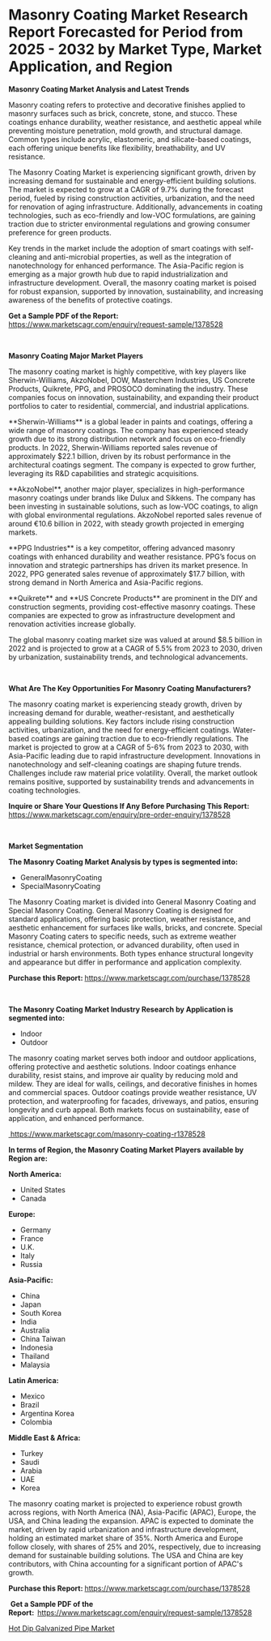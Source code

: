 <p><h1>Masonry Coating Market Research Report Forecasted for Period from 2025 -  2032 by Market Type, Market Application, and Region</h1></p><p><strong>Masonry Coating Market Analysis and Latest Trends</strong></p>
<p><p>Masonry coating refers to protective and decorative finishes applied to masonry surfaces such as brick, concrete, stone, and stucco. These coatings enhance durability, weather resistance, and aesthetic appeal while preventing moisture penetration, mold growth, and structural damage. Common types include acrylic, elastomeric, and silicate-based coatings, each offering unique benefits like flexibility, breathability, and UV resistance.</p><p>The Masonry Coating Market is experiencing significant growth, driven by increasing demand for sustainable and energy-efficient building solutions. The market is expected to grow at a CAGR of 9.7% during the forecast period, fueled by rising construction activities, urbanization, and the need for renovation of aging infrastructure. Additionally, advancements in coating technologies, such as eco-friendly and low-VOC formulations, are gaining traction due to stricter environmental regulations and growing consumer preference for green products.</p><p>Key trends in the market include the adoption of smart coatings with self-cleaning and anti-microbial properties, as well as the integration of nanotechnology for enhanced performance. The Asia-Pacific region is emerging as a major growth hub due to rapid industrialization and infrastructure development. Overall, the masonry coating market is poised for robust expansion, supported by innovation, sustainability, and increasing awareness of the benefits of protective coatings.</p></p>
<p><strong>Get a Sample PDF of the Report:&nbsp;</strong> <a href="https://www.marketscagr.com/enquiry/request-sample/1378528?utm_campaign=1895&utm_medium=2&utm_source=Github&utm_content=ia&utm_term=25012025&utm_id=masonry-coating">https://www.marketscagr.com/enquiry/request-sample/1378528</a></p>
<p>&nbsp;</p>
<p><strong>Masonry Coating Major Market Players</strong></p>
<p><p>The masonry coating market is highly competitive, with key players like Sherwin-Williams, AkzoNobel, DOW, Masterchem Industries, US Concrete Products, Quikrete, PPG, and PROSOCO dominating the industry. These companies focus on innovation, sustainability, and expanding their product portfolios to cater to residential, commercial, and industrial applications.</p><p>**Sherwin-Williams** is a global leader in paints and coatings, offering a wide range of masonry coatings. The company has experienced steady growth due to its strong distribution network and focus on eco-friendly products. In 2022, Sherwin-Williams reported sales revenue of approximately $22.1 billion, driven by its robust performance in the architectural coatings segment. The company is expected to grow further, leveraging its R&D capabilities and strategic acquisitions.</p><p>**AkzoNobel**, another major player, specializes in high-performance masonry coatings under brands like Dulux and Sikkens. The company has been investing in sustainable solutions, such as low-VOC coatings, to align with global environmental regulations. AkzoNobel reported sales revenue of around €10.6 billion in 2022, with steady growth projected in emerging markets.</p><p>**PPG Industries** is a key competitor, offering advanced masonry coatings with enhanced durability and weather resistance. PPG’s focus on innovation and strategic partnerships has driven its market presence. In 2022, PPG generated sales revenue of approximately $17.7 billion, with strong demand in North America and Asia-Pacific regions.</p><p>**Quikrete** and **US Concrete Products** are prominent in the DIY and construction segments, providing cost-effective masonry coatings. These companies are expected to grow as infrastructure development and renovation activities increase globally.</p><p>The global masonry coating market size was valued at around $8.5 billion in 2022 and is projected to grow at a CAGR of 5.5% from 2023 to 2030, driven by urbanization, sustainability trends, and technological advancements.</p></p>
<p>&nbsp;</p>
<p><strong>What Are The Key Opportunities For Masonry Coating Manufacturers?</strong></p>
<p><p>The masonry coating market is experiencing steady growth, driven by increasing demand for durable, weather-resistant, and aesthetically appealing building solutions. Key factors include rising construction activities, urbanization, and the need for energy-efficient coatings. Water-based coatings are gaining traction due to eco-friendly regulations. The market is projected to grow at a CAGR of 5-6% from 2023 to 2030, with Asia-Pacific leading due to rapid infrastructure development. Innovations in nanotechnology and self-cleaning coatings are shaping future trends. Challenges include raw material price volatility. Overall, the market outlook remains positive, supported by sustainability trends and advancements in coating technologies.</p></p>
<p><strong>Inquire or Share Your Questions If Any Before Purchasing This Report:</strong> <a href="https://www.marketscagr.com/enquiry/pre-order-enquiry/1378528?utm_campaign=1895&utm_medium=2&utm_source=Github&utm_content=ia&utm_term=25012025&utm_id=masonry-coating">https://www.marketscagr.com/enquiry/pre-order-enquiry/1378528</a></p>
<p>&nbsp;</p>
<p><strong>Market Segmentation</strong></p>
<p><strong>The Masonry Coating Market Analysis by types is segmented into:</strong></p>
<p><ul><li>GeneralMasonryCoating</li><li>SpecialMasonryCoating</li></ul></p>
<p><p>The Masonry Coating market is divided into General Masonry Coating and Special Masonry Coating. General Masonry Coating is designed for standard applications, offering basic protection, weather resistance, and aesthetic enhancement for surfaces like walls, bricks, and concrete. Special Masonry Coating caters to specific needs, such as extreme weather resistance, chemical protection, or advanced durability, often used in industrial or harsh environments. Both types enhance structural longevity and appearance but differ in performance and application complexity.</p></p>
<p><strong>Purchase this Report:&nbsp;</strong><a href="https://www.marketscagr.com/purchase/1378528?utm_campaign=1895&utm_medium=2&utm_source=Github&utm_content=ia&utm_term=25012025&utm_id=masonry-coating">https://www.marketscagr.com/purchase/1378528</a></p>
<p>&nbsp;</p>
<p><strong>The Masonry Coating Market Industry Research by Application is segmented into:</strong></p>
<p><ul><li>Indoor</li><li>Outdoor</li></ul></p>
<p><p>The masonry coating market serves both indoor and outdoor applications, offering protective and aesthetic solutions. Indoor coatings enhance durability, resist stains, and improve air quality by reducing mold and mildew. They are ideal for walls, ceilings, and decorative finishes in homes and commercial spaces. Outdoor coatings provide weather resistance, UV protection, and waterproofing for facades, driveways, and patios, ensuring longevity and curb appeal. Both markets focus on sustainability, ease of application, and enhanced performance.</p></p>
<p><a href="https://www.marketscagr.com/masonry-coating-r1378528?utm_campaign=1895&utm_medium=2&utm_source=Github&utm_content=ia&utm_term=25012025&utm_id=masonry-coating">&nbsp;https://www.marketscagr.com/masonry-coating-r1378528</a></p>
<p><strong>In terms of Region, the Masonry Coating Market Players available by Region are:</strong></p>
<p>
    <p> <strong> North America: </strong>
        <ul>
            <li>United States</li>
            <li>Canada</li>
        </ul>
        </p> 
    <p> <strong> Europe: </strong>
        <ul>
            <li>Germany</li>
            <li>France</li>
            <li>U.K.</li>
            <li>Italy</li>
            <li>Russia</li>
        </ul>
        </p> 
    <p> <strong> Asia-Pacific: </strong>
        <ul>
            <li>China</li>
            <li>Japan</li>
            <li>South Korea</li>
            <li>India</li>
            <li>Australia</li>
            <li>China Taiwan</li>
            <li>Indonesia</li>
            <li>Thailand</li>
            <li>Malaysia</li>
        </ul>
        </p> 
    <p> <strong> Latin America: </strong>
        <ul>
            <li>Mexico</li>
            <li>Brazil</li>
            <li>Argentina Korea</li>
            <li>Colombia</li>
        </ul>
        </p> 
    <p> <strong> Middle East & Africa: </strong>
        <ul>
            <li>Turkey</li>
            <li>Saudi</li>
            <li>Arabia</li>
            <li>UAE</li>
            <li>Korea</li>
        </ul>
    </p>
    </p>
<p><p>The masonry coating market is projected to experience robust growth across regions, with North America (NA), Asia-Pacific (APAC), Europe, the USA, and China leading the expansion. APAC is expected to dominate the market, driven by rapid urbanization and infrastructure development, holding an estimated market share of 35%. North America and Europe follow closely, with shares of 25% and 20%, respectively, due to increasing demand for sustainable building solutions. The USA and China are key contributors, with China accounting for a significant portion of APAC's growth.</p></p>
<p><strong>Purchase this Report: </strong><a href="https://www.marketscagr.com/purchase/1378528?utm_campaign=1895&utm_medium=2&utm_source=Github&utm_content=ia&utm_term=25012025&utm_id=masonry-coating">https://www.marketscagr.com/purchase/1378528</a></p>
<p>&nbsp;<strong>Get a Sample PDF of the Report:&nbsp;&nbsp;</strong><a href="https://www.marketscagr.com/enquiry/request-sample/1378528?utm_campaign=1895&utm_medium=2&utm_source=Github&utm_content=ia&utm_term=25012025&utm_id=masonry-coating">https://www.marketscagr.com/enquiry/request-sample/1378528</a></p>
<p><strong></strong></p>
<p><p><a href="https://github.com/BryceTownsendr/Market-Research-Report-List-7/blob/main/hot-dip-galvanized-pipe-market.md?utm_campaign=1895&utm_medium=2&utm_source=Github&utm_content=ia&utm_term=25012025&utm_id=masonry-coating">Hot Dip Galvanized Pipe Market</a></p></p>